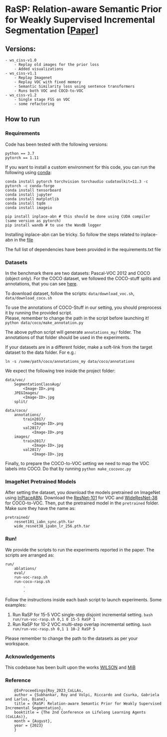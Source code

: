 # RaSP: Relation-aware Semantic Prior for Weakly Supervised Incremental Segmentation [[Paper](https://arxiv.org/abs/2305.19879)]

## Versions:
    - ws_ciss-v1.0
        - Replay old images for the prior loss 
        - Added visualizations
    - ws_ciss-v1.1
        - Replay Imagenet
        - Replay VOC with fixed memory
        - Semantic Similarity loss using sentence transformers
        - Runs both VOC and COCO-to-VOC
    - ws_ciss-v1.2
        - Single stage FSS on VOC
        - some refactoring

## How to run
### Requirements
Code has been tested with the following versions:
```
python == 3.7
pytorch == 1.11
```

If you want to install a custom environment for this code, you can run the following using [conda](https://docs.conda.io/projects/conda/en/latest/commands/install.html):
```
conda install pytorch torchvision torchaudio cudatoolkit=11.3 -c pytorch -c conda-forge
conda install tensorboard
conda install jupyter
conda install matplotlib
conda install tqdm
conda install imageio

pip install inplace-abn # this should be done using CUDA compiler (same version as pytorch)
pip install wandb # to use the WandB logger
```

Installing inplace-abn can be tricky. So follow the steps related to inplace-abn in the [file](install.md)

The full list of dependencies have been provided in the requirements.txt file

### Datasets 
In the benchmark there are two datasets: Pascal-VOC 2012 and COCO (object only).
For the COCO dataset, we followed the COCO-stuff splits and annotations, that you can see [here](https://github.com/nightrome/cocostuff/).

To download dataset, follow the scripts: `data/download_voc.sh`, `data/download_coco.sh` 

To use the annotations of COCO-Stuff in our setting, you should preprocess it by running the provided script. \
Please, remember to change the path in the script before launching it!
`python data/coco/make_annotation.py`

The above python script will generate `annotations_my/` folder. The annotations of that folder should be used in the experiments.

If your datasets are in a different folder, make a soft-link from the target dataset to the data folder. For e.g.: 

```ln -s /some/path/coco/annotations_my data/coco/annotations```

We expect the following tree inside the project folder:
```
data/voc/
    SegmentationClassAug/
        <Image-ID>.png
    JPEGImages/
        <Image-ID>.jpg
    split/
    
data/coco/
    annotations/
        train2017/
            <Image-ID>.png
        val2017/
            <Image-ID>.png
    images/
        train2017/
            <Image-ID>.jpg
        val2017/
            <Image-ID>.jpg
```

Finally, to prepare the COCO-to-VOC setting we need to map the VOC labels into COCO. Do that by running
`python make_cocovoc.py`


### ImageNet Pretrained Models
After setting the dataset, you download the models pretrained on ImageNet using [InPlaceABN](https://github.com/mapillary/inplace_abn).
Download the [ResNet-101](https://drive.google.com/file/d/1oFVSIUYAxa_uNDq2OLkbhyiFmKwnYzpt/view) for VOC and [WideResNet-38](https://drive.google.com/file/d/1Y0McSz9InDSxMEcBylAbCv1gvyeaz8Ij/view) for COCO-to-VOC.
Then, put the pretrained model in the `pretrained` folder. Make sure they have the name as:

```
pretrained/
    resnet101_iabn_sync.pth.tar
    wide_resnet38_ipabn_lr_256.pth.tar
```

### Run!
We provide the scripts to run the experiments reported in the paper. The scripts are arranged as:
```
run/
    ablations/
    eval/
    run-voc-rasp.sh
    run-coco-rasp.sh
        .
        .
```
Follow the instructions inside each bash script to launch experiments. Some examples:
1. Run RaSP for 15-5 VOC single-step disjoint incremental setting. `bash run/run-voc-rasp.sh 0,1 0 15-5 RaSP 1`
2. Run RaSP for 10-2 VOC multi-step overlap incremental setting. `bash run/run-voc-rasp.sh 0,1 1 10-2 RaSP 5`

Please remember to change the path to the datasets as per your workspace.

### Acknowledgements
This codebase has been built upon the works [WILSON](https://github.com/fcdl94/WILSON) and [MiB](https://github.com/fcdl94/MiB)


### Reference

```
    @InProceedings{Roy_2023_CoLLAs,
    author = {Subhankar, Roy and Volpi, Riccardo and Csurka, Gabriela and Larlus, Diane},
    title = {RaSP: Relation-aware Semantic Prior for Weakly Supervised Incremental Segmentation},
    booktitle = {The 2nd Conference on Lifelong Learning Agents (CoLLAs)},
    month = {August},
    year = {2023}
    }
```
